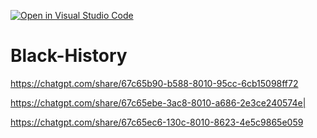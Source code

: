[![Open in Visual Studio Code](https://classroom.github.com/assets/open-in-vscode-2e0aaae1b6195c2367325f4f02e2d04e9abb55f0b24a779b69b11b9e10269abc.svg)](https://classroom.github.com/online_ide?assignment_repo_id=18166917&assignment_repo_type=AssignmentRepo)
# Black-History

https://chatgpt.com/share/67c65b90-b588-8010-95cc-6cb15098ff72

https://chatgpt.com/share/67c65ebe-3ac8-8010-a686-2e3ce240574e|

https://chatgpt.com/share/67c65ec6-130c-8010-8623-4e5c9865e059